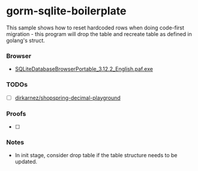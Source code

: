 gorm-sqlite-boilerplate
=======================
This sample shows how to reset hardcoded rows when doing code-first migration - this program will drop the table and recreate table as defined in golang's struct.

### Browser
- [SQLiteDatabaseBrowserPortable_3.12.2_English.paf.exe](https://github.com/sqlitebrowser/sqlitebrowser/releases/download/v3.12.2/SQLiteDatabaseBrowserPortable_3.12.2_English.paf.exe)

### TODOs
- [ ] [dirkarnez/shopspring-decimal-playground](https://github.com/dirkarnez/shopspring-decimal-playground)

### Proofs
- [ ] 
### Notes
- In init stage, consider drop table if the table structure needs to be updated.
